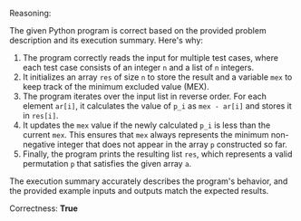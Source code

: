 Reasoning:

The given Python program is correct based on the provided problem description and its execution summary. Here's why:

1.  The program correctly reads the input for multiple test cases, where each test case consists of an integer `n` and a list of `n` integers.
2.  It initializes an array `res` of size `n` to store the result and a variable `mex` to keep track of the minimum excluded value (MEX).
3.  The program iterates over the input list in reverse order. For each element `ar[i]`, it calculates the value of `p_i` as `mex - ar[i]` and stores it in `res[i]`.
4.  It updates the `mex` value if the newly calculated `p_i` is less than the current `mex`. This ensures that `mex` always represents the minimum non-negative integer that does not appear in the array `p` constructed so far.
5.  Finally, the program prints the resulting list `res`, which represents a valid permutation `p` that satisfies the given array `a`.

The execution summary accurately describes the program's behavior, and the provided example inputs and outputs match the expected results.

Correctness: **True**